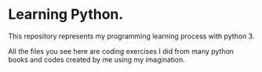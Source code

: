 # Learning Python.

This repository represents my programming learning
process with python 3.

All the files you see here are coding exercises I
did from many python books and codes created by me
using my imagination.
